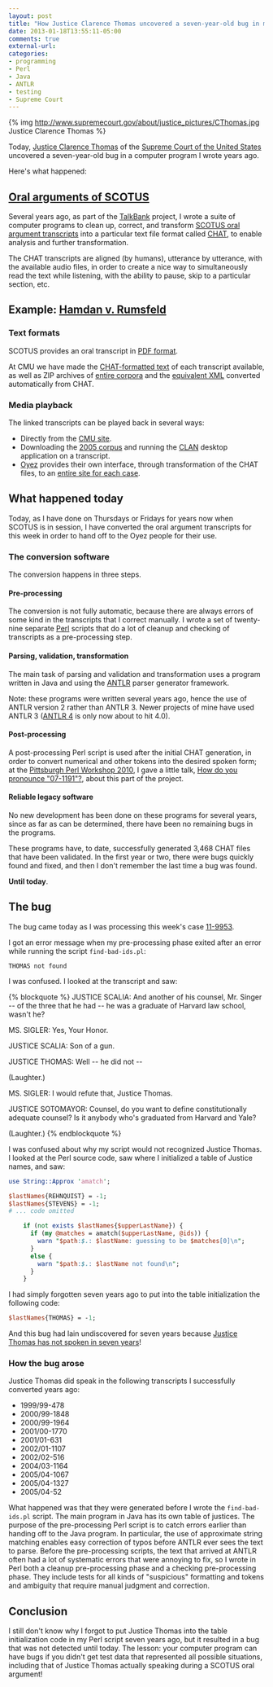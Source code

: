 ```yaml
---
layout: post
title: "How Justice Clarence Thomas uncovered a seven-year-old bug in my computer program"
date: 2013-01-18T13:55:11-05:00
comments: true
external-url: 
categories: 
- programming
- Perl
- Java
- ANTLR
- testing
- Supreme Court
---
```

{% img http://www.supremecourt.gov/about/justice_pictures/CThomas.jpg Justice Clarence Thomas %}

Today, [Justice Clarence Thomas](http://en.wikipedia.org/wiki/Clarence_Thomas) of the [Supreme Court of the United States](http://www.supremecourt.gov/) uncovered a seven-year-old bug in a computer program I wrote years ago.

Here's what happened:

<!--more-->

## [Oral arguments of SCOTUS](http://www.supremecourt.gov/oral_arguments/oral_arguments.aspx)

Several years ago, as part of the [TalkBank](http://talkbank.org/) project, I wrote a suite of computer programs to clean up, correct, and transform [SCOTUS oral argument transcripts](http://www.supremecourt.gov/oral_arguments/argument_transcripts.aspx) into a particular text file format called [CHAT](http://childes.psy.cmu.edu/), to enable analysis and further transformation.

The CHAT transcripts are aligned (by humans), utterance by utterance, with the available audio files, in order to create a nice way to simultaneously read the text while listening, with the ability to pause, skip to a particular section, etc.

## Example: [Hamdan v. Rumsfeld](http://en.wikipedia.org/wiki/Hamdan_v._Rumsfeld)

### Text formats

SCOTUS provides an oral transcript in [PDF format](http://www.supremecourt.gov/oral_arguments/argument_transcripts/05-184.pdf).

At CMU we have made the [CHAT-formatted text](http://talkbank.org/data-orig/Meeting/SCOTUS/2005/05-184.cha) of each transcript available, as well as ZIP archives of [entire corpora](http://talkbank.org/data/Meeting/SCOTUS/2005.zip) and the [equivalent XML](http://talkbank.org/data-xml/Meeting/SCOTUS/2005.zip) converted automatically from CHAT.

### Media playback

The linked transcripts can be played back in several ways:

- Directly from the [CMU site](http://talkbank.org/browser/index.php?url=Meeting/SCOTUS/2005/05-184.cha).
- Downloading the [2005 corpus](http://talkbank.org/data/Meeting/SCOTUS/2005.zip) and running the [CLAN](http://childes.psy.cmu.edu/clan/) desktop application on a transcript.
- [Oyez](http://www.oyez.org/) provides their own interface, through transformation of the CHAT files, to an [entire site for each case](http://www.oyez.org/cases/2000-2009/2005/2005_05_184).

## What happened today

Today, as I have done on Thursdays or Fridays for years now when SCOTUS is in session, I have converted the oral argument transcripts for this week in order to hand off to the Oyez people for their use.

### The conversion software

The conversion happens in three steps.

#### Pre-processing

The conversion is not fully automatic, because there are always errors of some kind in the transcripts that I correct manually. I wrote a set of twenty-nine separate [Perl](http://www.perl.org/) scripts that do a lot of cleanup and checking of transcripts as a pre-processing step.

#### Parsing, validation, transformation

The main task of parsing and validation and transformation uses a program written in Java and using the [ANTLR](http://antlr.org/) parser generator framework.

Note: these programs were written several years ago, hence the use of ANTLR version 2 rather than ANTLR 3. Newer projects of mine have used ANTLR 3 ([ANTLR 4](http://antlr4.org/) is only now about to hit 4.0).

#### Post-processing

A post-processing Perl script is used after the initial CHAT generation, in order to convert numerical and other tokens into the desired spoken form; at the [Pittsburgh Perl Workshop 2010](http://pghpw.org/ppw2010/), I gave a little talk, [How do you pronounce "07-1191"?](http://pghpw.org/ppw2010/talk/3029), about this part of the project.

#### Reliable legacy software

No new development has been done on these programs for several years, since as far as can be determined, there have been no remaining bugs in the programs.

These programs have, to date, successfully generated 3,468 CHAT files that have been validated. In the first year or two, there were bugs quickly found and fixed, and then I don't remember the last time a bug was found.

**Until today**.

## The bug

The bug came today as I was processing this week's case [11-9953](http://www.supremecourt.gov/oral_arguments/argument_transcripts/11-9953.pdf).

I got an error message when my pre-processing phase exited after an error while running the script `find-bad-ids.pl`:

``` console
THOMAS not found
```

I was confused. I looked at the transcript and saw:

{% blockquote %}
JUSTICE SCALIA: And another of his counsel, Mr. Singer -- of the three that he had -- he was a graduate of Harvard law school, wasn't he?

MS. SIGLER: Yes, Your Honor.

JUSTICE SCALIA: Son of a gun.

JUSTICE THOMAS: Well -- he did not --

(Laughter.)

MS. SIGLER: I would refute that, Justice Thomas.

JUSTICE SOTOMAYOR: Counsel, do you want to define constitutionally adequate counsel? Is it anybody who's graduated from Harvard and Yale?

(Laughter.)
{% endblockquote %}

I was confused about why my script would not recognized Justice Thomas. I looked at the Perl source code, saw where I initialized a table of Justice names, and saw:

``` perl
use String::Approx 'amatch';

$lastNames{REHNQUIST} = -1;
$lastNames{STEVENS} = -1;
# ... code omitted

    if (not exists $lastNames{$upperLastName}) {
      if (my @matches = amatch($upperLastName, @ids)) {
        warn "$path:$.: $lastName: guessing to be $matches[0]\n";
      }
      else {
        warn "$path:$.: $lastName not found\n";
      }
    }
```

I had simply forgotten seven years ago to put into the table initialization the following code:

``` perl
$lastNames{THOMAS} = -1;
```

And this bug had lain undiscovered for seven years because [Justice Thomas has not spoken in seven years](http://www.washingtonpost.com/politics/clarence-thomas-breaks-long-silence-during-supreme-court-oral-arguments/2013/01/14/a7c6023c-5e7a-11e2-9940-6fc488f3fecd_story.html)!

### How the bug arose

Justice Thomas did speak in the following transcripts I successfully converted years ago:

- 1999/99-478
- 2000/99-1848
- 2000/99-1964
- 2001/00-1770
- 2001/01-631
- 2002/01-1107
- 2002/02-516
- 2004/03-1164
- 2005/04-1067
- 2005/04-1327
- 2005/04-52

What happened was that they were generated before I wrote the `find-bad-ids.pl` script. The main program in Java has its own table of justices. The purpose of the pre-processing Perl script is to catch errors earlier than handing off to the Java program. In particular, the use of approximate string matching enables easy correction of typos before ANTLR ever sees the text to parse. Before the pre-processing scripts, the text that arrived at ANTLR often had a lot of systematic errors that were annoying to fix, so I wrote in Perl both a cleanup pre-processing phase and a checking pre-processing phase. They include tests for all kinds of "suspicious" formatting and tokens and ambiguity that require manual judgment and correction.

## Conclusion

I still don't know why I forgot to put Justice Thomas into the table initialization code in my Perl script seven years ago, but it resulted in a bug that was not detected until today. The lesson: your computer program can have bugs if you didn't get test data that represented all possible situations, including that of Justice Thomas actually speaking during a SCOTUS oral argument!

